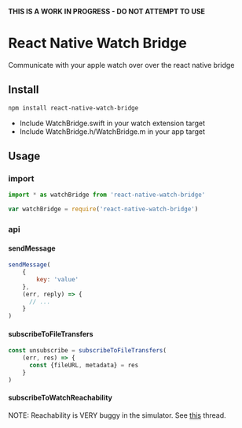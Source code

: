 **THIS IS A WORK IN PROGRESS - DO NOT ATTEMPT TO USE**

# React Native Watch Bridge

Communicate with your apple watch over over the react native bridge

## Install

```bash
npm install react-native-watch-bridge
```

* Include WatchBridge.swift in your watch extension target
* Include WatchBridge.h/WatchBridge.m in your app target

## Usage

### import

```js
import * as watchBridge from 'react-native-watch-bridge'
```

```js
var watchBridge = require('react-native-watch-bridge')
```

### api

#### sendMessage

```js
sendMessage(
    {
        key: 'value'
    },
    (err, reply) => {
      // ...
    }
)
```

#### subscribeToFileTransfers

```js
const unsubscribe = subscribeToFileTransfers(
    (err, res) => {
      const {fileURL, metadata} = res
    }
)
```

#### subscribeToWatchReachability

NOTE: Reachability is VERY buggy in the simulator. See [this](https://forums.developer.apple.com/thread/14518) thread.

